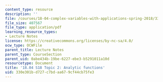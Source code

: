 ```yaml
---
content_type: resource
description: ''
file: /courses/18-04-complex-variables-with-applications-spring-2018/330e301bd727c7bdaa679cf44cb75fe3_MIT18_04S18_topic2.pdf
file_size: 407567
file_type: application/pdf
learning_resource_types:
- Lecture Notes
license: https://creativecommons.org/licenses/by-nc-sa/4.0/
ocw_type: OCWFile
parent_title: Lecture Notes
parent_type: CourseSection
parent_uid: 0abe434b-19be-6227-ebe3-b5291011a10d
resourcetype: Document
title: '18.04 S18 Topic 2: Analytic functions'
uid: 330e301b-d727-c7bd-aa67-9cf44cb75fe3
---
```

